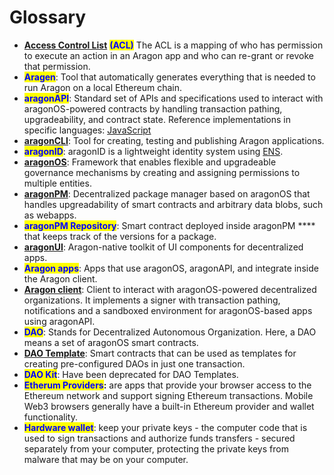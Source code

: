 # Glossary

* [**Access Control List**](https://hack.aragon.org/docs/acl-intro.html) <mark style="color:blue;">**(ACL)**</mark> The ACL is a mapping of who has permission to execute an action in an Aragon app and who can re-grant or revoke that permission.
* <mark style="color:blue;">**Aragen**</mark>: Tool that automatically generates everything that is needed to run Aragon on a local Ethereum chain.
* <mark style="color:blue;">**aragonAPI**</mark>: Standard set of APIs and specifications used to interact with aragonOS-powered contracts by handling transaction pathing, upgradeability, and contract state. Reference implementations in specific languages: [JavaScript](https://hack.aragon.org/docs/api-intro.html)
* [**aragonCLI**](https://hack.aragon.org/docs/cli-intro.html): Tool for creating, testing and publishing Aragon applications.
* <mark style="color:blue;">**aragonID**</mark>: aragonID is a lightweight identity system using [ENS](http://ens.domains).
* [**aragonOS**](https://hack.aragon.org/docs/aragonos-intro.html): Framework that enables flexible and upgradeable governance mechanisms by creating and assigning permissions to multiple entities.
* [**aragonPM**](https://hack.aragon.org/docs/apm-intro.html): Decentralized package manager based on aragonOS that handles upgreadability of smart contracts and arbitrary data blobs, such as webapps.
* <mark style="color:blue;">**aragonPM Repository**</mark>: Smart contract deployed inside aragonPM \*\*\*\* that keeps track of the versions for a package.
* [**aragonUI**](https://hack.aragon.org/docs/aragonui-intro.html): Aragon-native toolkit of UI components for decentralized apps.
* <mark style="color:blue;">**Aragon apps**</mark>: Apps that use aragonOS, aragonAPI, and integrate inside the Aragon client.
* [**Aragon client**](http://app.aragon.org): Client to interact with aragonOS-powered decentralized organizations. It implements a signer with transaction pathing, notifications and a sandboxed environment for aragonOS-based apps using aragonAPI.
* <mark style="color:blue;">**DAO**</mark>: Stands for Decentralized Autonomous Organization. Here, a DAO means a set of aragonOS smart contracts.
* [**DAO Template**](https://hack.aragon.org/docs/templates-intro.html): Smart contracts that can be used as templates for creating pre-configured DAOs in just one transaction.
* <mark style="color:blue;">**DAO Kit**</mark>: Have been deprecated for DAO Templates.
* <mark style="color:blue;">**Etherum Providers**</mark>**:** are apps that provide your browser access to the Ethereum network and support signing Ethereum transactions. Mobile Web3 browsers generally have a built-in Ethereum provider and wallet functionality.
* <mark style="color:blue;">**Hardware wallet**</mark>: keep your private keys - the computer code that is used to sign transactions and authorize funds transfers - secured separately from your computer, protecting the private keys from malware that may be on your computer.
